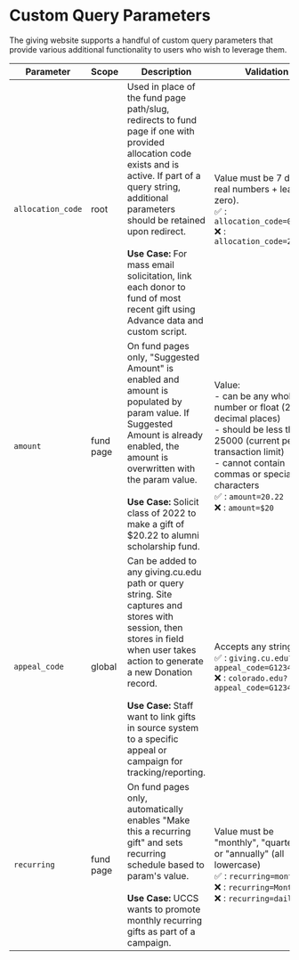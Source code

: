 # Custom Query Parameters

The giving website supports a handful of custom query parameters that provide various additional functionality to users who wish to leverage them.


Parameter | Scope | Description | Validation
---------|----------|---------|---------
 `allocation_code` | root | Used in place of the fund page path/slug, redirects to fund page if one with provided allocation code exists and is active. If part of a query string, additional parameters should be retained upon redirect.<br /><br />**Use Case:** For mass email solicitation, link each donor to fund of most recent gift using Advance data and custom script. | Value must be 7 digits (6 real numbers + leading zero).<br />✅ : `allocation_code=0221052`<br />❌ :  `allocation_code=221052`
 `amount` | fund page | On fund pages only, "Suggested Amount" is enabled and amount is populated by param value. If Suggested Amount is already enabled, the amount is overwritten with the param value.<br /><br />**Use Case:** Solicit class of 2022 to make a gift of $20.22 to alumni scholarship fund. | Value:<br />- can be any whole number or float (2 decimal places)<br />- should be less than 25000 (current per-transaction limit)<br />- cannot contain commas or special characters<br />✅ : `amount=20.22`<br />❌ :  `amount=$20`
 `appeal_code` | global | Can be added to any giving.cu.edu path or query string. Site captures and stores with session, then stores in field when user takes action to generate a new Donation record.<br /><br />**Use Case:** Staff want to link gifts in source system to a specific appeal or campaign for tracking/reporting. | Accepts any string<br />✅ : `giving.cu.edu?appeal_code=G1234`<br />❌ :  `colorado.edu?appeal_code=G1234`
 `recurring` | fund page | On fund pages only, automatically enables "Make this a recurring gift" and sets recurring schedule based to param's value.<br /><br />**Use Case:** UCCS wants to promote monthly recurring gifts as part of a campaign. | Value must be "monthly", "quarterly", or "annually" (all lowercase)<br />✅ : `recurring=monthly`<br />❌ :  `recurring=Monthly`<br />❌ :  `recurring=daily`
